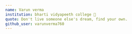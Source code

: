 ```yaml
---
name: Varun verma
institution: bharti vidyapeeth college 🚩 
quote: Don't live someone else's dream, find your own. 
github_user: varunverma760
---
```

